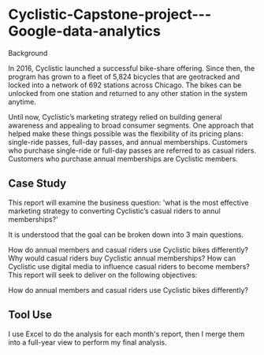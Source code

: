 # Cyclistic-Capstone-project---Google-data-analytics

Background

In 2016, Cyclistic launched a successful bike-share offering. Since then, the program has grown to a fleet of 5,824 bicycles that
are geotracked and locked into a network of 692 stations across Chicago. The bikes can be unlocked from one station and
returned to any other station in the system anytime.
 
Until now, Cyclistic’s marketing strategy relied on building general awareness and appealing to broad consumer segments.
One approach that helped make these things possible was the flexibility of its pricing plans: single-ride passes, full-day passes,
and annual memberships. Customers who purchase single-ride or full-day passes are referred to as casual riders. Customers
who purchase annual memberships are Cyclistic members.

## Case Study

This report will examine the business question: 'what is the most effective marketing strategy to converting Cyclistic’s casual riders to annul memberships?'

It is understood that the goal can be broken down into 3 main questions.

How do annual members and casual riders use Cyclistic bikes differently?
Why would casual riders buy Cyclistic annual memberships?
How can Cyclistic use digital media to influence casual riders to become members?
This report will seek to deliver on the following objectives:

How do annual members and casual riders use Cyclistic bikes differently?

## Tool Use
I use Excel to do the analysis for each month's report, then I merge them into a full-year view to perform my final analysis.
